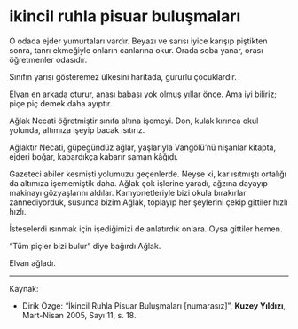 # ikincil ruhla pisuar buluşmaları

O odada ejder yumurtaları vardır. Beyazı ve sarısı iyice karışıp piştikten sonra, tanrı ekmeğiyle onların canlarına okur. Orada soba
yanar, orası öğretmenler odasıdır.

Sınıfın yarısı gösteremez ülkesini haritada, gururlu çocuklardır.

Elvan en arkada oturur, anası babası yok olmuş yıllar önce. Ama iyi
biliriz; piçe piç demek daha ayıptır.

Ağlak Necati öğretmiştir sınıfa altına işemeyi. Don, kulak kırınca
okul yolunda, altımıza işeyip bacak ısıtırız.

Ağlaktır Necati, güpegündüz ağlar, yaşlarıyla Vangölü’nü nişanlar
kitapta, ejderi boğar, kabardıkça kabarır saman kâğıdı.

Gazeteci abiler kesmişti yolumuzu geçenlerde. Neyse ki, kar ısıtmıştı ortalığı da altımıza işememiştik daha. Ağlak çok işlerine yaradı,
ağzına dayayıp makinayı gözyaşlarını aldılar. Kamyonetleriyle bizi
okula bırakırlar zannediyorduk, susunca bizim Ağlak, toplayıp her
şeylerini çekip gittiler hızlı hızlı.

İsteselerdi ısınmak için işediğimizi de anlatırdık onlara. Oysa gittiler
hemen.

“Tüm piçler bizi bulur” diye bağırdı Ağlak.

Elvan ağladı.

---
Kaynak:

- Dirik Özge: “İkincil Ruhla Pisuar Buluşmaları [numarasız]”, **Kuzey Yıldızı**, Mart-Nisan 2005, Sayı 11, s. 18.
